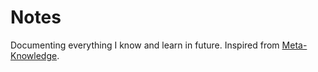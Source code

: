 # Notes

Documenting everything I know and learn in future. Inspired from [Meta-Knowledge](https://github.com/RichardLitt/meta-knowledge#readme). 